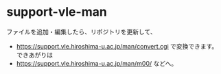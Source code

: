 # support-vle-man

ファイルを追加・編集したら、リポジトリを更新して、
- https://support.vle.hiroshima-u.ac.jp/man/convert.cgi 
で変換できます。できあがりは
- https://support.vle.hiroshima-u.ac.jp/man/m00/
などへ。
